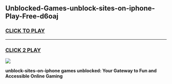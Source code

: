 
## Unblocked-Games-unblock-sites-on-iphone-Play-Free-d6oaj
<h3>
<a href="https://premium76.site?title=unblock-sites-on-iphone&ref=12A">CLICK TO PLAY</a></h3>
<hr>

<h3>
<a href="https://premium76.site?title=unblock-sites-on-iphone&ref=12A">CLICK 2 PLAY</a>
  
</h3>

<a href="https://premium76.site?title=unblock-sites-on-iphone&ref=12A"><img src="https://clearcache.store/games.png"></a>


**unblock-sites-on-iphone games unblocked: Your Gateway to Fun and Accessible Online Gaming**
